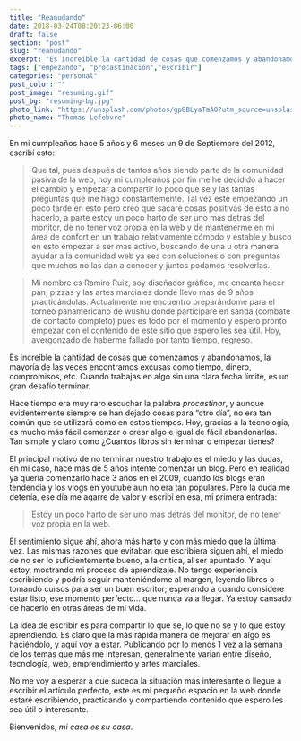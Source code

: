 ```yaml
---
title: "Reanudando"
date: 2018-03-24T08:20:23-06:00
draft: false
section: "post"
slug: "reanudando"
excerpt: "Es increíble la cantidad de cosas que comenzamos y abandonamos, la mayoría de las veces encontramos excusas como tiempo, dinero, compromisos, etc. Cuando trabajas en algo sin una clara fecha límite, es un gran desafío terminar. Hace tiempo era muy raro escuchar la palabra procastinar…"
tags: ["empezando", "procastinación","escribir"]
categories: "personal"
post_color: ""
post_image: "resuming.gif"
post_bg: "resuming-bg.jpg"
photo_link: "https://unsplash.com/photos/gp8BLyaTaA0?utm_source=unsplash&utm_medium=referral&utm_content=creditCopyText"
photo_name: "Thomas Lefebvre"
---
```

En mi cumpleaños hace 5 años y 6 meses un 9 de Septiembre del 2012, escribí esto:

> Que tal, pues después de tantos años siendo parte de la comunidad pasiva de la web, hoy mi cumpleaños por fin me he decidido a hacer el cambio y empezar a compartir lo poco que se y las tantas preguntas que me hago constantemente. Tal vez este empezando un poco tarde en esto pero creo que sacare cosas positivas de esto a no hacerlo, a parte estoy un poco harto de ser uno mas detrás del monitor, de no tener voz propia en la web y de mantenerme en mi área de confort en un trabajo relativamente cómodo y estable y busco en esto empezar a ser mas activo, buscando de una u otra manera ayudar a la comunidad web ya sea con soluciones o con preguntas que muchos no las dan a conocer y juntos podamos resolverlas.

> Mi nombre es Ramiro Ruiz, soy diseñador gráfico, me encanta hacer pan, pizzas y las artes marciales donde llevo mas de 9 años practicándolas. Actualmente me encuentro preparándome para el torneo panamericano de wushu donde participare en sanda (combate de contacto completo) pues es todo por el momento y espero pronto empezar con el contenido de este sitio que espero les sea útil.
Hoy, avergonzado de haberme fallado por tanto tiempo, regreso.

Es increíble la cantidad de cosas que comenzamos y abandonamos, la mayoría de las veces encontramos excusas como tiempo, dinero, compromisos, etc. Cuando trabajas en algo sin una clara fecha límite, es un gran desafío terminar.

Hace tiempo era muy raro escuchar la palabra _procastinar_, y aunque evidentemente siempre se han dejado cosas para “otro día”, no era tan común que se utilizará como en estos tiempos. Hoy, gracias a la tecnología, es mucho más fácil comenzar o crear algo e igual de fácil abandonarlas. Tan simple y claro como ¿Cuantos libros sin terminar o empezar tienes?

El principal motivo de no terminar nuestro trabajo es el miedo y las dudas, en mi caso, hace más de 5 años intente comenzar un blog. Pero en realidad ya quería comenzarlo hace 3 años en el 2009, cuando los blogs eran tendencia y los vlogs en youtube aun no era tan populares. Pero la duda me detenía, ese día me agarre de valor y escribí en esa, mi primera entrada:

> Estoy un poco harto de ser uno mas detrás del monitor, de no tener voz propia en la web.

El sentimiento sigue ahí, ahora más harto y con más miedo que la última vez. Las mismas razones que evitaban que escribiera siguen ahí, el miedo de no ser lo suficientemente bueno, a la critica, al ser apuntado. Y aquí estoy, mostrando mi proceso de aprendizaje. No tengo experiencia escribiendo y podría seguir manteniéndome al margen, leyendo libros o tomando cursos para ser un buen escritor; esperando a cuando considere estar listo, ese momento perfecto… que nunca va a llegar. Ya estoy cansado de hacerlo en otras áreas de mi vida.

La idea de escribir es para compartir lo que se, lo que no se y lo que estoy aprendiendo. Es claro que la más rápida manera de mejorar en algo es haciéndolo, y aquí voy a estar. Publicando por lo menos 1 vez a la semana de los temas que más me interesan, generalmente varian entre diseño, tecnología, web, emprendimiento y artes marciales.

No me voy a esperar a que suceda la situación más interesante o llegue a escribir el artículo perfecto, este es mi pequeño espacio en la web donde estaré escribiendo, practicando y compartiendo contenido que espero les sea útil o interesante.

Bienvenidos, _mi casa es su casa_.
